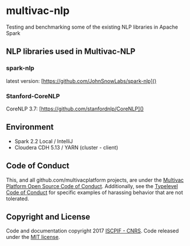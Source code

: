 # multivac-nlp
Testing and benchmarking some of the existing NLP libraries in Apache Spark

## NLP libraries used in Multivac-NLP
### spark-nlp
latest version: [https://github.com/JohnSnowLabs/spark-nlp]()
### Stanford-CoreNLP
CoreNLP 3.7: [https://github.com/stanfordnlp/CoreNLP]()

## Environment
* Spark 2.2 Local / IntelliJ
* Cloudera CDH 5.13 / YARN (cluster - client)

## Code of Conduct

This, and all github.com/multivacplatform projects, are under the [Multivac Platform Open Source Code of Conduct](https://github.com/multivacplatform/code-of-conduct/blob/master/code-of-conduct.md). Additionally, see the [Typelevel Code of Conduct](http://typelevel.org/conduct) for specific examples of harassing behavior that are not tolerated.

## Copyright and License

Code and documentation copyright 2017 [ISCPIF - CNRS](http://iscpif.fr). Code released under the [MIT license](https://github.com/multivacplatform/multivac-nlp/blob/master/LICENSE).

